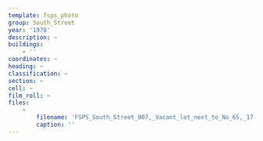 ```yaml
---
template: fsps_photo
group: South_Street
year: '1978'
description: ~
buildings:
    - ''
coordinates: ~
heading: ~
classification: ~
section: ~
cell: ~
film_roll: ~
files:
    -
        filename: 'FSPS_South_Street_007,_Vacant_lot_next_to_No_65,_17-1-P,_1978.png'
        caption: ''
---
```

